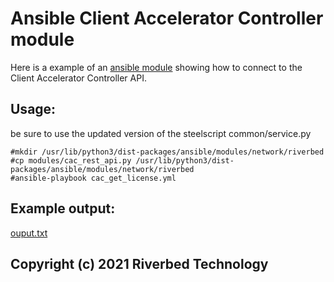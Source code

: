 # Ansible Client Accelerator Controller module

Here is a example of an [ansible module](modules/cac_rest_api.py) showing how to connect to the Client Accelerator Controller API.

## Usage:
be sure to use the updated version of the steelscript common/service.py

```shell
#mkdir /usr/lib/python3/dist-packages/ansible/modules/network/riverbed
#cp modules/cac_rest_api.py /usr/lib/python3/dist-packages/ansible/modules/network/riverbed
#ansible-playbook cac_get_license.yml
```

## Example output:

[ouput.txt](ouput.txt)


## Copyright (c) 2021 Riverbed Technology